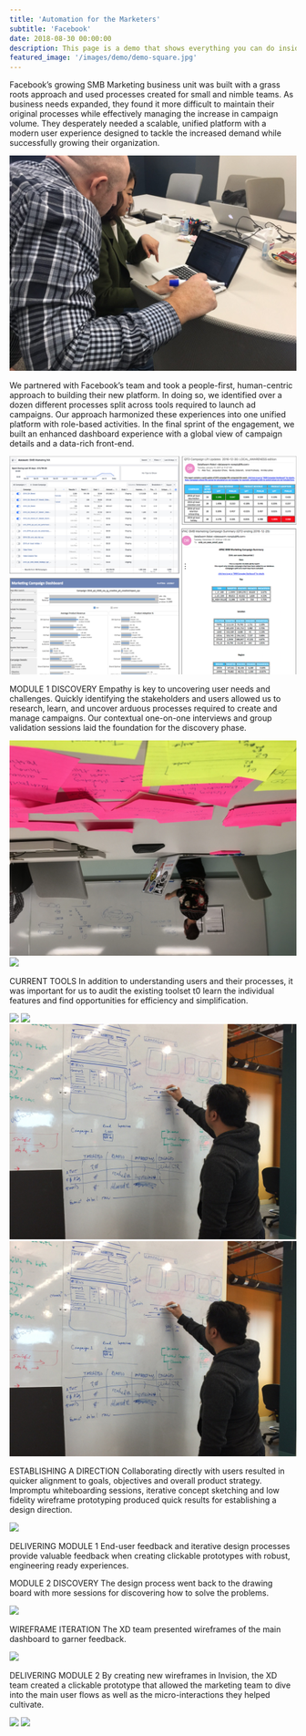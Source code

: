 ```yaml
---
title: 'Automation for the Marketers'
subtitle: 'Facebook'
date: 2018-08-30 00:00:00
description: This page is a demo that shows everything you can do inside portfolio and blog posts.
featured_image: '/images/demo/demo-square.jpg'
---
```


Facebook’s growing SMB Marketing business unit was built with a grass roots approach and used processes created for small and nimble teams. As business needs expanded, they found it more difficult to maintain their original processes while effectively managing the increase in campaign volume. They desperately needed a scalable, unified platform with a modern user experience designed to tackle the increased demand while successfully growing their organization.

![](/images/story-facebook-1.jpg)

We partnered with Facebook’s team and took a people-first, human-centric approach to building their new platform. In doing so, we identified over a dozen different processes split across tools required to launch ad campaigns. Our approach harmonized these experiences into one unified platform with role-based activities. In the final sprint of the engagement, we built an enhanced dashboard experience with a global view of campaign details and a data-rich front-end.

![](/images/story-facebook-2.jpg)

MODULE 1 DISCOVERY
Empathy is key to uncovering user needs and challenges. Quickly identifying the stakeholders and users allowed us to research, learn, and uncover arduous processes required to create and manage campaigns. Our contextual one-on-one interviews and group validation sessions laid the foundation for the discovery phase.

![](/images/story-facebook-3.jpg)
![](/images/story-facebook-4.jpg)

CURRENT TOOLS
In addition to understanding users and their processes, it was important for us to audit the existing toolset t0 learn the individual features and find opportunities for efficiency and simplification.

![](/images/story-facebook-5.jpg)
![](/images/story-facebook-6.jpg)
![](/images/story-facebook-7.jpg)
![](/images/story-facebook-8.jpg)

ESTABLISHING A DIRECTION
Collaborating directly with users resulted in quicker alignment to goals, objectives and overall product strategy. Impromptu whiteboarding sessions, iterative concept sketching and low fidelity wireframe prototyping produced quick results for establishing a design direction.

![](/images/story-facebook-10.jpg)

DELIVERING MODULE 1
End-user feedback and iterative design processes provide valuable feedback when creating clickable prototypes with robust, engineering ready experiences.


MODULE 2 DISCOVERY
The design process went back to the drawing board with more sessions for discovering how to solve the problems.

![](/images/story-facebook-11.jpg)

WIREFRAME ITERATION
The XD team presented wireframes of the main dashboard to garner feedback.

![](/images/story-facebook-12.jpg)

DELIVERING MODULE 2
By creating new wireframes in Invision, the XD team created a clickable prototype that allowed the marketing team to dive into the main user flows as well as the micro-interactions they helped cultivate.

![](/images/story-facebook-13.jpg)
![](/images/story-facebook-14.jpg)